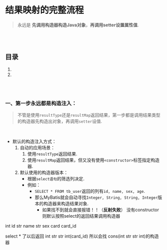 # 结果映射的完整流程
> 永远是 **先调用构造器构造Java对象**，**再调用setter设置属性值**.

<br><br>

## 目录

1. []()
2. []()

<br><br>

### 一、第一步永远都是构造注入：
> 不管是使用`resultType`还是`resultMap`返回结果，第一步都是调用结果类型的构造器先构造出对象，再调用`setter`设值.

<br>

- 默认的构造注入方式：
   1. 自动的应用场景：
      1. 使用`resultType`返回结果.
      2. 使用`resultMap`返回结果，但又没有使用`<constructor>`标签指定构造器.
   2. 默认使用的构造器版本：
      - 根据`select语句`的筛选列决定.
      - 例如：
         - `SELECT * FROM tb_user`返回的列有`id, name, sex, age`.
         - 那么MyBatis就会自动寻找`Integer, String, String, Integer`版本的构造器来构造结果对象.
            - 如果找不到就会直接报错！！（**反射失败**）
没有constructor则默认按照select的返回结果调用构造器

int id
str name
str sex
card card_id

select * 了以后返回 int str str int(card_id) 所以会找 cons(int str str int)的构造器
